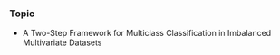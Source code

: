 ### Topic

- A Two-Step Framework for Multiclass Classification in Imbalanced Multivariate Datasets
